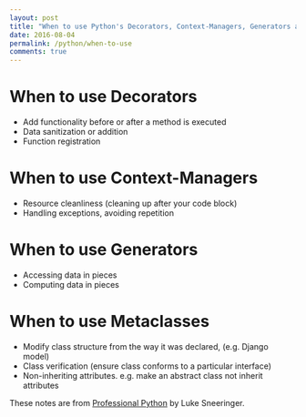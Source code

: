 ```yaml
---
layout: post
title: "When to use Python's Decorators, Context-Managers, Generators and Metaclasses"
date: 2016-08-04
permalink: /python/when-to-use
comments: true
---
```

When to use Decorators
======================
- Add functionality before or after a method is executed
- Data sanitization or addition
- Function registration

When to use Context-Managers
============================
- Resource cleanliness (cleaning up after your code block)
- Handling exceptions, avoiding repetition

When to use Generators
======================
- Accessing data in pieces
- Computing data in pieces

When to use Metaclasses
=======================
- Modify class structure from the way it was declared, (e.g. Django model)
- Class verification (ensure class conforms to a particular interface)
- Non-inheriting attributes. e.g. make an abstract class not inherit attributes

These notes are from [Professional
Python](http://www.wrox.com/WileyCDA/WroxTitle/Professional-Python.productCd-1119070856.html)
by Luke Sneeringer.
